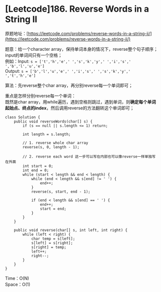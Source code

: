 # \[Leetcode\]186. Reverse Words in a String II

原题地址：[https://leetcode.com/problems/reverse-words-in-a-string-ii/](https://leetcode.com/problems/reverse-words-in-a-string-ii/)

题意：给一个character array，保持单词本身的情况下，reverse整个句子顺序；input的单词间只有一个空格；  
例如：Input: `s = ['t','h','e',' ','s','k','y',' ','i','s',' ','b','l','u','e']`  
         Output: `s = ['b','l','u','e',' ','i','s',' ','s','k','y',' ','t','h','e']`

算法：先reverse整个char array，再分别reverse每一个单词即可；

重点是怎样分别reverse每一个单词：  
既然是char array，用while遍历，遇到空格则跳过，遇到单词，则**确定每个单词起始点、终点的index**，然后调用reverse的方法翻转这个单词即可；

```text
class Solution {
    public void reverseWords(char[] s) {
        if (s == null || s.length <= 1) return;
        
        int length = s.length;
        
        // 1. reverse whole char array
        reverse(s, 0, length - 1); 
        
        // 2. reverse each word 这一步可以写在内部也可以像reverse一样单独写在外面
        int start = 0;
        int end = 0;
        while (start < length && end < length) {
            while (end < length && s[end] != ' ') {
                end++;
            }
            reverse(s, start, end - 1);
            
            if (end < length && s[end] == ' ') {
                end++;
                start = end;
            }
        }
    }
    
    public void reverse(char[] s, int left, int right) {
        while (left < right) {
            char temp = s[left];
            s[left] = s[right];
            s[right] = temp;
            left++;
            right--;
        }
    }
}
```



Time：O\(N\)  
Space：O\(1\)

